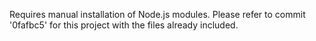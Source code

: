 Requires manual installation of Node.js modules. Please refer to commit '0fafbc5' for this project with the files already included. 
